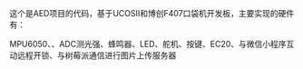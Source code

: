 这个是AED项目的代码，基于UCOSII和博创F407口袋机开发板，主要实现的硬件有：

MPU6050、、ADC测光强、蜂鸣器、LED、舵机、按键、EC20、与微信小程序互动远程开锁、与树莓派通信进行图片上传服务器